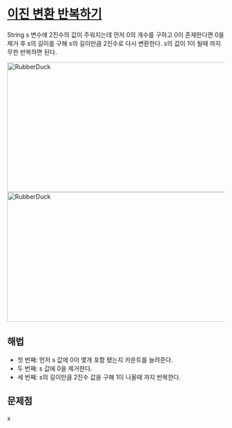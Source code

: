 # [이진 변환 반복하기](https://github.com/malvr00/Java-algorithm/blob/master/programmers/level2/stap28/src/Main.java)

String s 변수에 2진수의 값이 주워지는데 먼저 0의 개수를 구하고 0이 존재한다면 0을 제거 후 s의 길이를 구해 s의 길이만큼 2진수로 다시 변환한다. s의 값이 1이 될때 까지 무한 반복하면 된다.<br/>

<img src="https://github.com/malvr00/Java-algorithm/assets/77275513/f9211de5-1de3-44b0-a104-9552d86bce1d" width="600px" height="300px"
title="100px" alt="RubberDuck"></img><br/>
<img src="https://github.com/malvr00/Java-algorithm/assets/77275513/fb605793-edb3-490e-a496-5fa0cbb25bd1" width="600px" height="300px"
title="100px" alt="RubberDuck"></img><br/>

## 해법
* 첫 번째: 먼저 s 값에 0이 몇개 포함 됐는지 카운트를 늘려준다.
* 두 번째: s 값에 0을 제거한다.
* 세 번째: s의 길이만큼 2진수 값을 구해 1이 나올때 까지 반복한다.


## 문제점
x